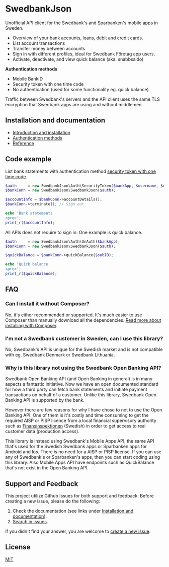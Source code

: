 # SwedbankJson

Unofficial API client for the Swedbank's and Sparbanken's mobile apps in Sweden.

* Overview of your bank accounts, loans, debit and credit cards.
* List account transactions
* Transfer money between accounts
* Sign in with different profiles, ideal for Swedbank Företag app users.
* Activate, deactivate, and view quick balance (aka. snabbsaldo)

**Authentication methods**

* Mobile BankID
* Security token with one time code
* No authentication (used for some functionality eg. quick balance)

Traffic between Swedbank's servers and the API client uses the same TLS encryption that Swedbank apps are using and without middlemen.

## Installation and documentation

* [Introduction and installation](INSTALL.md)
* [Authentication methods](docs/authentication.md)
* [Reference](docs/reference.md)

## Code example
List bank statements with authentication method [security token with one time code](docs/authentication.md#security-token-with-one-time-code).

```php
$auth     = new SwedbankJson\Auth\SecurityToken($bankApp, $username, $challengeResponse);
$bankConn = new SwedbankJson\SwedbankJson($auth);

$accountInfo = $bankConn->accountDetails();
$bankConn->terminate(); // Sign out

echo 'Bank statements
<pre>';
print_r($accountInfo);
```

All APIs does not require to sign in. One example is quick balance.

```php
$auth     = new SwedbankJson\Auth\UnAuth($bankApp);
$bankConn = new SwedbankJson\SwedbankJson($auth);

$quickBalance = $bankConn->quickBalance($subID);

echo 'Quick balance
<pre>';
print_r($quickBalance);
```

## FAQ

### Can I install it without Composer?
No, it's either recommended or supported. It's much easier to use Composer than manually download all the dependencies. [Read more about installing with Composer](docs/composer.md).

### I'm not a Swedbank customer in Sweden, can I use this library?
No, Swedbank's API is unique for the Swedish market and is not compatible with eg. Swedbank Denmark or Swedbank Lithuania.

### Why is this library not using the Swedbank Open Banking API?
Swedbank Open Banking API (and Open Banking in general) is in many aspects a fantastic initiative. Now we have an open documented standard for how a third party can fetch bank statements and initiate payment transactions on behalf of a customer. Unlike this library, Swedbank Open Banking API is supported by the bank.

However there are few reasons for why I have chose to not to use the Open Banking API. One of them is it's costly and time consuming to get the required AISP or PISP licence from a local financial supervisory authority such as [Finansinspektionen](https://www.fi.se/sv/bank/andra-betaltjanstdirektivet-psd-2/) (Swedish) in order to get access to real customer data (production access).

This library is instead using Swedbank's Mobile Apps API, the same API that's used for the Swedish Swedbank apps or Sparbanken apps for Android and Ios. There is no need for a AISP or PISP license. If you can use any of Swedbank's or Sparbanken's apps, then you can start coding using this library. Also Mobile Apps API have endpoints such as QuickBalance that's not exist in the Open Banking API.

## Support and Feedback
This project utilize Github Issues for both support and feedback. Before creating a new issue, please do the following:

1. Check the documentation (see links under [Installation and documentation](#installation-and-documentation)).
1. [Search in issues](https://github.com/walle89/SwedbankJson/issues).

If you didn't find your answer, you are welcome to [create a new issue](https://github.com/walle89/SwedbankJson/issues).

## License
[MIT](LICENSE)